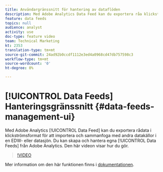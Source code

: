 ```yaml
---
title: Användargränssnitt för hantering av dataflöden
description: Med Adobe Analytics Data Feed kan du exportera råa klickströmsdata för att importera och sammanfoga dem med andra datakällor i en EDW- eller datasjön. Du kan skapa och hantera dina egna dataflöden inom Adobe Analytics. Den här videon visar hur du gör.
feature: data feeds
topics: null
audience: analyst
activity: use
doc-type: feature video
team: Technical Marketing
kt: 2353
translation-type: tm+mt
source-git-commit: 24ad92b0ccdf1112e3ed4a0968cd47db757598c3
workflow-type: tm+mt
source-wordcount: '0'
ht-degree: 0%

---
```



# [!UICONTROL Data Feeds] Hanteringsgränssnitt {#data-feeds-management-ui}

Med Adobe Analytics [!UICONTROL Data Feed] kan du exportera rådata i klickströmsformat för att importera och sammanfoga med andra datakällor i en EDW- eller datasjön. Du kan skapa och hantera egna [!UICONTROL Data Feeds] från Adobe Analytics. Den här videon visar hur du gör.

>[!VIDEO](https://video.tv.adobe.com/v/25452/?quality=12)

Mer information om den här funktionen finns i [dokumentationen](https://marketing.adobe.com/resources/help/en_US/reference/analytics-data-feed.html).
